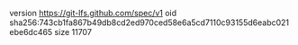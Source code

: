 version https://git-lfs.github.com/spec/v1
oid sha256:743cb1fa867b49db8cd2ed970ced58e6a5cd7110c93155d6eabc021ebe6dc465
size 11707

